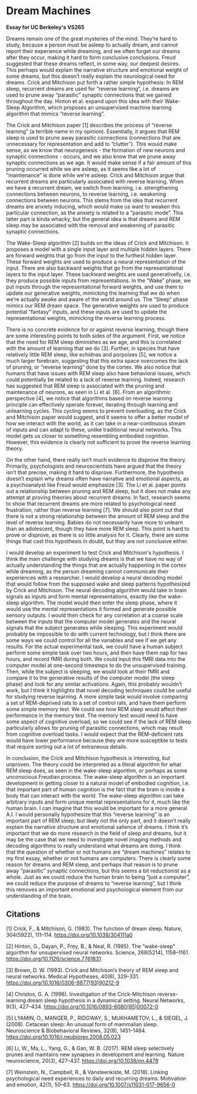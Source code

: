 # Dream Machines

**Essay for UC Berkeley's VS265**

Dreams remain one of the great mysteries of the mind. They’re hard to study, because a person must be asleep to actually dream, and cannot report their experience while dreaming, and we often forget our dreams after they occur, making it hard to form conclusive conclusions. Freud suggested that these dreams reflect, in some way, our deepest desires. This perhaps would explain the narrative structure and emotional weight of some dreams, but this doesn’t really explain the neurological need for dreams. Crick and Mitchison put forth a rather simple hypothesis: In REM sleep, recurrent dreams are used for “reverse learning”, i.e. dreams are used to prune away “parasitic” synaptic connections that we gained throughout the day. Hinton et al. expand upon this idea with their Wake-Sleep Algorithm, which proposes an unsupervised machine learning algorithm that mimics “reverse learning”.
	
The Crick and Mitchison paper [1] describes the process of “reverse learning” (a terrible name in my opinion). Essentially, it argues that REM sleep is used to prune away parasitic connections (connections that are unnecessary for representation and add to “clutter”). This would make sense, as we know that neurogenesis - the formation of new neurons and synaptic connections -  occurs, and we also know that we prune away synaptic connections as we age. It would make sense if a fair amount of this pruning occurred while we are asleep, as it seems like a lot of “maintenance” is done while we’re asleep. Crick and Mitchison argue that recurrent dreams are particularly associated with reverse learning. When we have a recurrent dream, we switch from learning, i.e. strengthening connections between neurons, to reverse learning, i.e. weakening connections between neurons. This stems from the idea that recurrent dreams are anxiety inducing, which would make us want to weaken this particular connection, as the anxiety is related to a “parasitic mode”. This latter part is kinda whacky, but the general idea is that dreams and REM sleep may be associated with the removal and weakening of parasitic synaptic connections.
	
The Wake-Sleep algorithm [2] builds on the ideas of Crick and Mitchison. It proposes a model with a single input layer and multiple hidden layers. There are forward weights that go from the input to the furthest hidden layer. These forward weights are used to produce a neural representation of the input. There are also backward weights that go from the representational layers to the input layer. These backward weights are used generativelly, i.e. they produce possible inputs from representations. In the “Wake” phase, we put inputs through the representational forward weights, and use them to update our generative weights, mimicking the learning that we do when we’re actually awake and aware of the world around us. The “Sleep” phase mimics our REM dream space. The generative weights are used to produce potential “fantasy” inputs, and these inputs are used to update the representational weights, mimicking the reverse learning process.
	
There is no concrete evidence for or against reverse learning, though there are some interesting points to both sides of the argument. First, we notice that the need for REM sleep diminishes as we age, and this is correlated with the amount of learning that we do [3]. Further, in species that have relatively little REM sleep, like echidnas and porpoises [5], we notice a much larger forebrain, suggesting that this extra space overcomes the lack of pruning, or “reverse learning” done by the cortex. We also notice that humans that have issues with REM sleep also have behavioral issues, which could potentially be related to a lack of reverse learning. Indeed, research has suggested that REM sleep is associated with the pruning and maintenance of neurons, as seen in Li et al. [6]. From an algorithmic perspective [4], we notice that algorithms based on reverse learning principle can effectively operate forever, iterating through learning and unlearning cycles. This cycling seems to prevent overloading, as the Crick and Mitchison paper would suggest, and it seems to offer a better model of how we interact with the world, as it can take in a near-continuous stream of inputs and can adapt to these, unlike traditional neural networks. This model gets us closer to something resembling embodied cognition. However, this evidence is clearly not sufficient to prove the reverse learning theory.
	
On the other hand, there really isn’t much evidence to disprove the theory. Primarily, psychologists and neuroscientists have argued that the theory isn’t that precise, making it hard to disprove. Furthermore, the hypothesis doesn’t explain why dreams often have narrative and emotional aspects, as a psychoanalyst like Freud would emphasize [3]. The Li et al. paper points out a relationship between pruning and REM sleep, but it does not make any attempt at proving theories about recurrent dreams. In fact, research seems to show that recurrent dreams are more related to psychological need frustration, rather than reverse learning [7]. We should also point out that there is not a strong relationship between the amount of REM sleep and the level of reverse learning. Babies do not necessarily have more to unlearn than an adolescent, though they have more REM sleep. This point is hard to prove or disprove, as there is so little analysis for it. Clearly, there are some things that cast this hypothesis in doubt, but they are not conclusive either.
	
I would develop an experiment to test Crick and Mitchison's hypothesis. I think the main challenge with studying dreams is that we have no way of actually understanding the things that are actually happening in the cortex while dreaming, as the person dreaming cannot communicate their experiences with a researcher. I would develop a neural decoding model that would follow from the supposed wake and sleep patterns hypothesized by Crick and Mitchison. The neural decoding algorithm would take in brain signals as inputs and form mental representations, exactly like the wake-sleep algorithm. The model would then enter the sleep phase, where it would use the mental representations it formed and generate possible sensory outputs. I would then check for any correlation at a coarse scale between the inputs that the computer model generates and the neural signals that the subject generates while sleeping. This experiment would probably be impossible to do with current technology, but I think there are some ways we could control for all the variables and see if we get any results. For the actual experimental task, we could have a human subject perform some simple task over two hours, and then have them nap for two hours, and record fMRI during both. We could input this fMRI data into the computer model at one-second timesteps to do the unsupervised training. Then, while the subject is sleeping, we would look at their fMRI and compare it to the generative results of the computer model (the sleep phase) and look for any similar activations. Again, this probably wouldn’t work, but I think it highlights that novel decoding techniques could be useful for studying reverse learning. A more simple task would involve comparing a set of REM-deprived rats to a set of control rats, and have them perform some simple memory test. We could see how REM sleep would affect their performance in the memory test. The memory test would need to have some aspect of cognitive overload, so we could see if the lack of REM sleep particularly allows for pruning of parasitic connections, which may result from cognitive overload tasks. I would expect that the REM-deficient rats would have lower performance because they are more susceptible to tests that require sorting out a lot of extraneous details.
	
In conclusion, the Crick and Mitchison hypothesis is interesting, but unproven. The theory could be interpreted as a literal algorithm for what REM sleep does, as seen in the wake-sleep algorithm, or perhaps as some unconscious Freudian process. The wake-sleep algorithm is an important development in getting closer to a natural model of embodied cognition, i.e. that important part of human cognition is the fact that the brain is inside a body that can interact with the world. The wake-sleep algorithm can take arbitrary inputs and form unique mental representations for it, much like the human brain. I can imagine that this would be important for a more general A.I. I would personally hypothesize that this “reverse learning” is an important part of REM sleep, but likely not the only part, and it doesn’t really explain the narrative structure and emotional salience of dreams. I think it’s important that we do more research in the field of sleep and dreams, but it may be the case that we need to investigate novel imaging methods and decoding algorithms to really understand what dreams are doing. I think that the question of whether or not humans are “dream machines” relates to my first essay, whether or not humans are computers. There is clearly some reason for dreams and REM sleep, and perhaps that reason is to prune away “parasitic” synaptic connections, but this seems a bit reductionist as a whole. Just as we could reduce the human brain to being “just a computer”, we could reduce the purpose of dreams to “reverse learning”, but I think this removes an important emotional and psychological element from our understanding of the brain.

## Citations
[1]  Crick, F., & Mitchison, G. (1983). The function of dream sleep. Nature, 304(5922), 111–114. https://doi.org/10.1038/304111a0

[2] Hinton, G., Dayan, P., Frey, B., & Neal, R. (1995). The “wake-sleep” algorithm for unsupervised neural networks. Science, 268(5214), 1158–1161. https://doi.org/10.1126/science.7761831 

[3] Brown, D. W. (1993). Crick and Mitchison’s theory of REM sleep and neural networks. Medical Hypotheses, 40(6), 329–331. https://doi.org/10.1016/0306-9877(93)90212-9

[4] Christos, G. A. (1996). Investigation of the Crick-Mitchison reverse-learning dream sleep hypothesis in a dynamical setting. Neural Networks, 9(3), 427–434. https://doi.org/10.1016/0893-6080(95)00072-0

[5] LYAMIN, O., MANGER, P., RIDGWAY, S., MUKHAMETOV, L., & SIEGEL, J. (2008). Cetacean sleep: An unusual form of mammalian sleep. Neuroscience & Biobehavioral Reviews, 32(8), 1451–1484. https://doi.org/10.1016/j.neubiorev.2008.05.023

[6] Li, W., Ma, L., Yang, G., & Gan, W. B. (2017). REM sleep selectively prunes and maintains new synapses in development and learning. Nature neuroscience, 20(3), 427–437. https://doi.org/10.1038/nn.4479

[7] Weinstein, N., Campbell, R., & Vansteenkiste, M. (2018). Linking psychological need experiences to daily and recurring dreams. Motivation and emotion, 42(1), 50–63. https://doi.org/10.1007/s11031-017-9656-0
